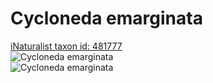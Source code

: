 
Cycloneda emarginata
====================
  
[iNaturalist taxon id: 481777](https://www.inaturalist.org/taxa/481777)  
![Cycloneda emarginata](https://inaturalist-open-data.s3.amazonaws.com/photos/113614937/medium.jpeg)  
![Cycloneda emarginata](https://inaturalist-open-data.s3.amazonaws.com/photos/113615337/medium.jpg)